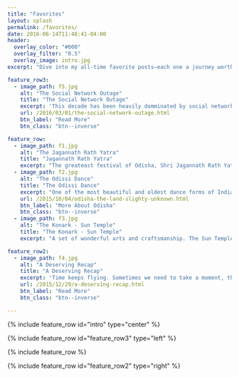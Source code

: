 ```yaml
---
title: "Favorites"
layout: splash
permalink: /favorites/
date: 2016-06-14T11:48:41-04:00
header:
  overlay_color: "#000"
  overlay_filter: "0.5"
  overlay_image: intro.jpg
excerpt: "Dive into my all-time favorite posts—each one a journey worth taking. Explore and discover; you won't be disappointed!"

feature_row3:
  - image_path: f5.jpg
    alt: "The Social Network Outage"
    title: "The Social Network Outage"
    excerpt: 'This decade has been heavily domminated by social networks. Our lives have changed significantly! But, are we moving in the right direction? Click on the read more button for a synthesis.'
    url: /2016/03/01/the-social-network-outage.html
    btn_label: "Read More"
    btn_class: "btn--inverse"

feature_row:
  - image_path: f1.jpg
    alt: "The Jagannath Rath Yatra"
    title: "Jagannath Rath Yatra"
    excerpt: "The greateast festival of Odisha, Shri Jagannath Rath Yatra."
  - image_path: f2.jpg
    alt: "The Odissi Dance"
    title: "The Odissi Dance"
    excerpt: "One of the most beautiful and oldest dance forms of India."
    url: /2015/10/04/odisha-the-land-slighty-unknown.html
    btn_label: "More About Odisha"
    btn_class: "btn--inverse"
  - image_path: f3.jpg
    alt: "The Konark - Sun Temple"
    title: "The Konark - Sun Temple"
    excerpt: "A set of wonderful arts and craftsmanship. The Sun Temple - Konark, Odisha"

feature_row2:
  - image_path: f4.jpg
    alt: "A Deserving Recap"
    title: "A Deserving Recap"
    excerpt: 'Time keeps flying. Sometimes we need to take a moment, think and review ourselves. So here is an abstract recap and review of the years 2014 and 2015 in my life.'
    url: /2015/12/29/a-deserving-recap.html
    btn_label: "Read More"
    btn_class: "btn--inverse"

---
```


{% include feature_row id="intro" type="center" %}

{% include feature_row id="feature_row3" type="left" %}

{% include feature_row %}

{% include feature_row id="feature_row2" type="right" %}
